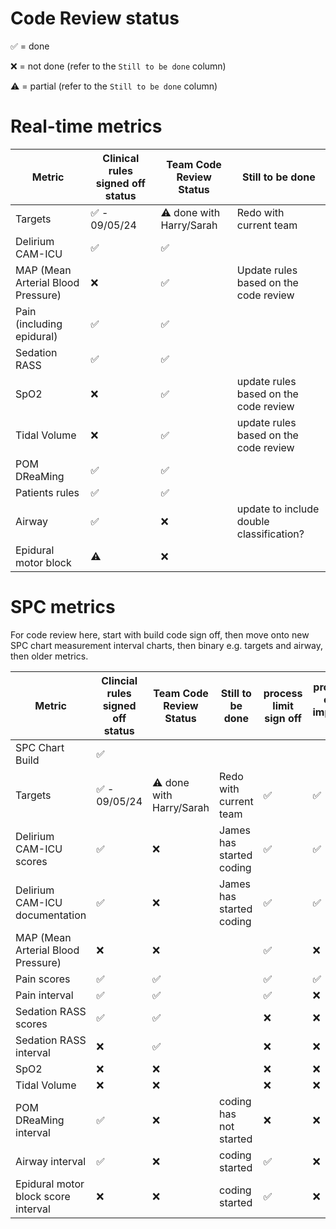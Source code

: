 # Code Review status

✅ = done

❌ = not done (refer to the `Still to be done` column)

⚠️ = partial (refer to the `Still to be done` column)

# Real-time metrics

| Metric                             | Clinical rules signed off status | Team Code Review Status  | Still to be done                                                                 |
| ---------------------------------- | -------------------------------- | ------------------------ | -------------------------------------------------------------------------------- |
| Targets                            | ✅ - 09/05/24                    | ⚠️ done with Harry/Sarah | Redo with current team                                                           |
| Delirium CAM-ICU                   | ✅                               | ✅                       |                                                                                  |
| MAP (Mean Arterial Blood Pressure) | ❌                               | ✅                       | Update rules based on the code review                                            |
| Pain (including epidural)          | ✅                               | ✅                       |                                                                                  |
| Sedation RASS                      | ✅                               | ✅                       |                                                                                  |
| SpO2                               | ❌                               | ✅                       | update rules based on the code review                                            |
| Tidal Volume                       | ❌                               | ✅                       | update rules based on the code review                                            |
| POM DReaMing                       | ✅                               | ✅                       |                                                                                  |
| Patients rules                     | ✅                               | ✅                       |                                                                                  |
| Airway                             | ✅                               | ❌                       | update to include double classification?                                         |
| Epidural motor block               | ⚠️                               | ❌                       |

# SPC metrics

For code review here, start with build code sign off, then move onto new SPC chart measurement interval charts, then binary e.g. targets and airway, then older metrics.

| Metric                              | Clincial rules signed off status | Team Code Review Status  | Still to be done                      | process limit sign off | process limit changes implemented in code |
| ----------------------------------- | -------------------------------- | ------------------------ | ------------------------------------- | ---------------------- | ----------------------------------------- |
| SPC Chart Build                     | ✅                               |                          |                         |                                           |
| Targets                             | ✅ - 09/05/24                    | ⚠️ done with Harry/Sarah | Redo with current team                | ✅                     | ✅                                        |
| Delirium CAM-ICU scores             | ✅                               | ❌                       | James has started coding              | ✅                     | ✅                                        |
| Delirium CAM-ICU documentation      | ✅                               | ❌                       | James has started coding              | ✅                     | ✅                                        |
| MAP (Mean Arterial Blood Pressure)  | ❌                               | ❌                       |                                       | ✅                     | ❌                                      |
| Pain scores                         | ✅                               | ✅                       |                                       | ✅                     | ✅                                        |
| Pain interval                       | ✅                               | ✅                       |                                       | ✅                     | ❌                                        |
| Sedation RASS scores                | ✅                               | ✅                       |                                       | ❌                     | ❌                                        |
| Sedation RASS interval              | ❌                               | ✅                       |                                       | ❌                     | ❌                                        |
| SpO2                                | ❌                               | ❌                       |                                       | ❌                     | ❌                                        |
| Tidal Volume                        | ❌                               | ❌                       |                                       | ❌                     | ❌                                        |
| POM DReaMing interval               | ✅                               | ❌                       | coding has not started                | ❌                     | ❌                                        |
| Airway interval                     | ✅                               | ❌                       | coding started                        | ✅                     | ❌                                        |
| Epidural motor block score interval | ❌                               | ❌                       | coding started                        |✅                      | ❌                                        |
